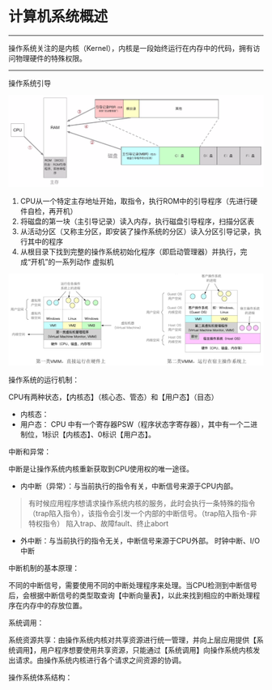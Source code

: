 # 计算机系统概述

---

操作系统关注的是内核（Kernel），内核是一段始终运行在内存中的代码，拥有访问物理硬件的特殊权限。



---

操作系统引导

![a1f09d89-33f6-4211-ba6b-29a3d2dc2fe1.png](01-OverviewOfComputerSystem.assets/a1f09d89-33f6-4211-ba6b-29a3d2dc2fe1.png)

1. CPU从一个特定主存地址开始，取指令，执行ROM中的引导程序（先进行硬件自检，再开机）
2. 将磁盘的第一块（主引导记录）读入内存，执行磁盘引导程序，扫描分区表
3. 从活动分区（又称主分区，即安装了操作系统的分区）读入分区引导记录，执行其中的程序
4. 从根目录下找到完整的操作系统初始化程序（即启动管理器）并执行，完成“开机”的一系列动作
   虚拟机


![c43869bc-8094-4672-a920-75ac66b3c2a6.png](01-OverviewOfComputerSystem.assets/c43869bc-8094-4672-a920-75ac66b3c2a6.png)






操作系统的运行机制：

CPU有两种状态，【内核态】（核心态、管态）和【用户态】（目态）

- 内核态：
- 用户态：
  CPU 中有一个寄存器PSW（程序状态字寄存器），其中有一个二进制位，1标识【内核态】、0标识【用户态】。

中断和异常：

中断是让操作系统内核重新获取到CPU使用权的唯一途径。

- 内中断（异常）：与当前执行的指令有关，中断信号来源于CPU内部。

> 有时候应用程序想请求操作系统内核的服务，此时会执行一条特殊的指令（trap陷入指令），该指令会引发一个内部的中断信号。（trap陷入指令-非特权指令）
> 陷入trap、故障fault、终止abort

- 外中断：与当前执行的指令无关，中断信号来源于CPU外部。
  时钟中断、I/O 中断

中断机制的基本原理：

不同的中断信号，需要使用不同的中断处理程序来处理。当CPU检测到中断信号后，会根据中断信号的类型取查询【中断向量表】，以此来找到相应的中断处理程序在内存中的存放位置。

系统调用：

系统资源共享：由操作系统内核对共享资源进行统一管理，并向上层应用提供【系统调用】，用户程序想要使用共享资源，只能通过【系统调用】向操作系统内核发出请求。由操作系统内核进行各个请求之间资源的协调。

操作系统体系结构：
